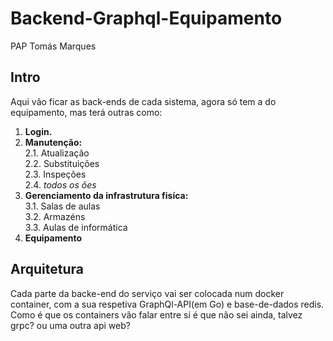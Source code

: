 # Backend-Graphql-Equipamento
PAP Tomás Marques

## Intro
Aqui vão ficar as back-ends de cada sistema, agora só tem a do equipamento, mas terá outras como:
  1. **Login.**
  2. **Manutenção:** <br>
    2.1. Atualização <br>
    2.2. Substituições <br>
    2.3. Inspeções <br>
    2.4. _todos os ões_ <br>
  3. **Gerenciamento da infrastrutura fisíca:** <br>
    3.1. Salas de aulas <br>
    3.2. Armazéns <br>
    3.3. Aulas de informática <br>
  4. **Equipamento**

## Arquitetura
Cada parte da backe-end do serviço vai ser colocada num docker container, com a sua respetiva GraphQl-API(em Go) e base-de-dados redis. <br>
Como é que os containers vão falar entre sí é que não sei ainda, talvez grpc? ou uma outra api web?
